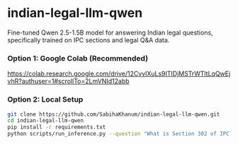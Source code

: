 # indian-legal-llm-qwen


Fine-tuned Qwen 2.5-1.5B model for answering Indian legal questions, specifically trained on IPC sections and legal Q&A data.


### Option 1: Google Colab (Recommended)
https://colab.research.google.com/drive/12CvvlXuLs9ITIDjMSTrWTltLqQwEjvhR?authuser=1#scrollTo=2LmVNId12abb

### Option 2: Local Setup
```bash
git clone https://github.com/SabihaKhanum/indian-legal-llm-qwen.git
cd indian-legal-llm-qwen
pip install -r requirements.txt
python scripts/run_inference.py --question "What is Section 302 of IPC?"
